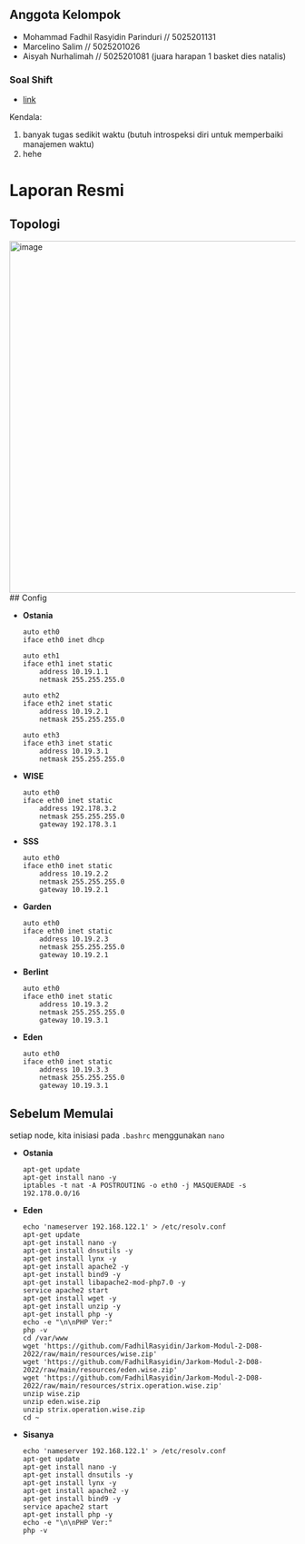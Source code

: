 ## Anggota Kelompok

- Mohammad Fadhil Rasyidin Parinduri // 5025201131
- Marcelino Salim // 5025201026
- Aisyah Nurhalimah // 5025201081 (juara harapan 1 basket dies natalis)

### Soal Shift

- [link](https://docs.google.com/document/d/11Mz2Fd3DKtGkCknHee9VZRdJYvZ3YAMIaifObHEpBFo/edit?usp=sharing)

Kendala:

1. banyak tugas sedikit waktu (butuh introspeksi diri untuk memperbaiki manajemen waktu)
2. hehe

# Laporan Resmi
## Topologi
<img width="620" alt="image" src="https://user-images.githubusercontent.com/73109893/198057634-f58d1a5f-1718-40af-95d1-28e4d13a164e.png">
## Config

- **Ostania**
    
    ```
    auto eth0
    iface eth0 inet dhcp

    auto eth1
    iface eth1 inet static
	    address 10.19.1.1
	    netmask 255.255.255.0

    auto eth2
    iface eth2 inet static
	    address 10.19.2.1
	    netmask 255.255.255.0

    auto eth3
    iface eth3 inet static
	    address 10.19.3.1
	    netmask 255.255.255.0
    ```

- **WISE**
    
    ```
    auto eth0
    iface eth0 inet static
    	address 192.178.3.2
    	netmask 255.255.255.0
    	gateway 192.178.3.1
    ```

- **SSS**
    
    ```
    auto eth0
    iface eth0 inet static
        address 10.19.2.2
        netmask 255.255.255.0
        gateway 10.19.2.1
    ```

- **Garden**
    
    ```
    auto eth0
    iface eth0 inet static
        address 10.19.2.3
        netmask 255.255.255.0
        gateway 10.19.2.1
    ```

- **Berlint**
    
    ```
    auto eth0
    iface eth0 inet static
        address 10.19.3.2
        netmask 255.255.255.0
        gateway 10.19.3.1
    ```

- **Eden**
    
    ```
    auto eth0
    iface eth0 inet static
        address 10.19.3.3
        netmask 255.255.255.0
        gateway 10.19.3.1
    ```

## Sebelum Memulai

setiap node, kita inisiasi pada `.bashrc` menggunakan `nano`

- **Ostania**
    
    ```
    apt-get update
    apt-get install nano -y
    iptables -t nat -A POSTROUTING -o eth0 -j MASQUERADE -s 192.178.0.0/16
    ```

- **Eden**
    
    ```
    echo 'nameserver 192.168.122.1' > /etc/resolv.conf
    apt-get update
    apt-get install nano -y
    apt-get install dnsutils -y
    apt-get install lynx -y
    apt-get install apache2 -y
    apt-get install bind9 -y
    apt-get install libapache2-mod-php7.0 -y
    service apache2 start
    apt-get install wget -y
    apt-get install unzip -y
    apt-get install php -y
    echo -e "\n\nPHP Ver:"
    php -v
    cd /var/www
    wget 'https://github.com/FadhilRasyidin/Jarkom-Modul-2-D08-2022/raw/main/resources/wise.zip'
    wget 'https://github.com/FadhilRasyidin/Jarkom-Modul-2-D08-2022/raw/main/resources/eden.wise.zip'
    wget 'https://github.com/FadhilRasyidin/Jarkom-Modul-2-D08-2022/raw/main/resources/strix.operation.wise.zip'
    unzip wise.zip
    unzip eden.wise.zip
    unzip strix.operation.wise.zip
    cd ~
    ```

- **Sisanya**
    
    ```
    echo 'nameserver 192.168.122.1' > /etc/resolv.conf
    apt-get update
    apt-get install nano -y
    apt-get install dnsutils -y
    apt-get install lynx -y
    apt-get install apache2 -y
    apt-get install bind9 -y
    service apache2 start
    apt-get install php -y
    echo -e "\n\nPHP Ver:"
    php -v
    ```
